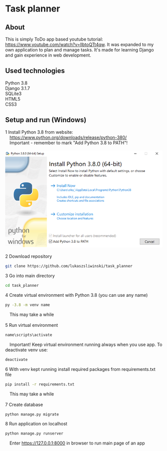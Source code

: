 # Task planner

## About
This is simply ToDo app based youtube tutorial: https://www.youtube.com/watch?v=llbtoQTt4qw. It was expanded to my own application to plan and manage tasks. It's made for learning Django and gain experience in web development.

## Used technologies
Python 3.8<br>
Django 3.1.7<br>
SQLite3<br>
HTML5<br>
CSS3

## Setup and run (Windows)
1 Install Python 3.8 from website:<br>
&emsp;https://www.python.org/downloads/release/python-380/<br>
&emsp;Important - remember to mark "Add Python 3.8 to PATH"!<br>
&emsp;![alt text](https://github.com/lukaszsliwinski/task_planner/blob/master/add-python-to-path.png?raw=true)<br><br>
2 Download repository
```bash
git clone https://github.com/lukaszsliwinski/task_planner
```
3 Go into main directory
```bash
cd task_planner
```
4 Create virtual environment with Python 3.8 (you can use any name)
```bash
py -3.8 -m venv name
```
&emsp;This may take a while<br><br>
5 Run virtual environment
```bash
name\scripts\activate
```
&emsp;Important! Keep virtual environment running always when you use app. To deactivate venv use:
```bash
deactivate
```
6 With venv kept running install required packages from requirements.txt file
```bash
pip install -r requirements.txt
```
&emsp;This may take a while<br><br>
7 Create database
```bash
python manage.py migrate
```
8 Run application on localhost
```bash
python manage.py runserver
```
&emsp;Enter https://127.0.0.1:8000 in browser to run main page of an app<br><br>